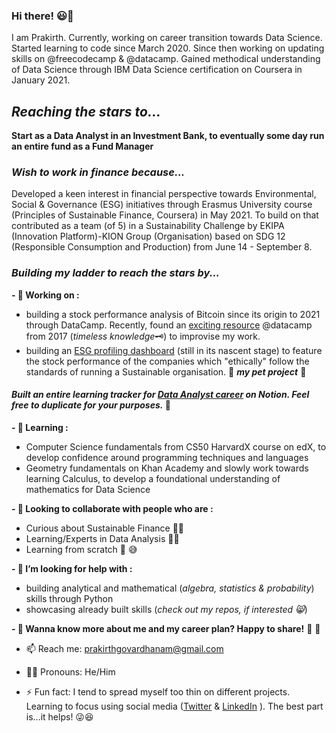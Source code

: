 ### Hi there! 😃👋
I am Prakirth. Currently, working on career transition towards Data Science. Started learning to code since March 2020. Since then working on updating skills on @freecodecamp & @datacamp. Gained methodical understanding of Data Science through IBM Data Science certification on Coursera in January 2021. 


## _Reaching the stars to..._
**Start as a Data Analyst in an Investment Bank, to eventually some day run an entire fund as a Fund Manager**

### _Wish to work in finance because..._
Developed a keen interest in financial perspective towards Environmental, Social & Governance (ESG) initiatives through Erasmus University course (Principles of Sustainable Finance, Coursera) in May 2021. To build on that contributed as a team (of 5) in a Sustainability Challenge by EKIPA (Innovation Platform)-KION Group (Organisation) based on SDG 12 (Responsible Consumption and Production) from June 14 - September 8.


### _Building my ladder to reach the stars by..._
**- 🔭 Working on :**
  -  building a stock performance analysis of Bitcoin since its origin to 2021 through DataCamp. Recently, found an [exciting resource](https://github.com/datacamp/datacamp-community-tutorials/blob/bd317ee6281f371b0a4a4bf5ccd42ac91566da56/Python%20Finance%20Tutorial%20For%20Beginners/Python%20For%20Finance%20Beginners%20Tutorial.ipynb) @datacamp from 2017 (_timeless knowledge_🗝️) to improvise my work. 
  -  building an [ESG profiling dashboard](https://github.com/prak112/esg-profile.git) (still in its nascent stage) to feature the stock performance of the companies which "ethically" follow the standards of running a Sustainable organisation. 💝 **_my pet project_** 💓

#### _Built an entire learning tracker for [Data Analyst career](https://relieved-rhodium-2de.notion.site/64a0006b14c24cb19c7d547ba3a14420?v=47a161a4626847cdb5eb8800a3e73493) on Notion. Feel free to duplicate for your purposes._ 🌠

**- 🌱 Learning :**
  -  Computer Science fundamentals from CS50 HarvardX course on edX, to develop confidence around programming techniques and languages
  -  Geometry fundamentals on Khan Academy and slowly work towards learning Calculus, to develop a foundational understanding of mathematics for Data Science

**- 👯 Looking to collaborate with people who are :**
  -  Curious about Sustainable Finance 🌲💸
  -  Learning/Experts in Data Analysis 🧑‍💻 
  -  Learning from scratch 🧮 😅

**- 🤔 I’m looking for help with :**
  -  building analytical and mathematical (_algebra, statistics & probability_) skills through Python
  -  showcasing already built skills (_check out my repos, if interested 😸_)

**- 💬 Wanna know more about me and my career plan? Happy to share!** 🍰 🤝
- 📫 Reach me: prakirthgovardhanam@gmail.com
- 🏳️‍🌈 Pronouns: He/Him

- ⚡ Fun fact: I tend to spread myself too thin on different projects. Learning to focus using social media ([Twitter](@prakgov) & [LinkedIn](https://www.linkedin.com/in/prakirth-govardhanam-3a185156) ). The best part is...it helps! 😜😆
